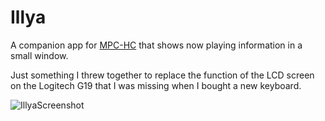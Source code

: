 Illya
===
A companion app for [MPC-HC](https://github.com/clsid2/mpc-hc) that shows now playing information in a small window.

Just something I threw together to replace the function of the LCD screen on the Logitech G19 that I was missing when I bought a new keyboard.

![IllyaScreenshot](https://user-images.githubusercontent.com/17293533/119643427-01978100-be1c-11eb-8c1f-0785c3afb0fb.png)

